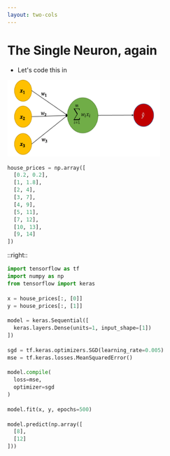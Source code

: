 ```yaml
---
layout: two-cols
---
```


# The Single Neuron, again

- Let's code this in <logos-tensorflow />

<img alt="single neuron" src="/images/single-neuron.png" style="width: 350px; height: 175px" />

```py
house_prices = np.array([
  [0.2, 0.2],
  [1, 1.8],
  [2, 4],
  [3, 7],
  [4, 9],
  [5, 11],
  [7, 12],
  [10, 13],
  [9, 14]
])
```

::right::

```py
import tensorflow as tf
import numpy as np
from tensorflow import keras

x = house_prices[:, [0]]
y = house_prices[:, [1]]

model = keras.Sequential([
  keras.layers.Dense(units=1, input_shape=[1])
])

sgd = tf.keras.optimizers.SGD(learning_rate=0.005)
mse = tf.keras.losses.MeanSquaredError()

model.compile(
  loss=mse, 
  optimizer=sgd
)

model.fit(x, y, epochs=500)

model.predict(np.array([
  [8],
  [12]
]))
```